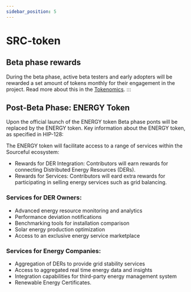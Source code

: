 ```yaml
---
sidebar_position: 5
---
```


# SRC-token

## Beta phase rewards
During the beta phase, active beta testers and early adopters will be rewarded a set amount of tokens monthly for their engagement in the project. Read more about this in the <a href="../Tokenomics/Distribution/">Tokenomics</a>.
:::

## Post-Beta Phase: ENERGY Token

Upon the official launch of the ENERGY token Beta phase ponts will be replaced by the ENERGY token. Key information about the ENERGY token, as specified in HIP-128:

The ENERGY token will facilitate access to a range of services within the Sourceful ecosystem:

- Rewards for DER Integration: Contributors will earn rewards for connecting Distributed Energy Resources (DERs).
- Rewards for Services: Contributors will eard extra rewards for participating in selling energy services such as grid balancing.

### Services for DER Owners:

- Advanced energy resource monitoring and analytics
- Performance deviation notifications
- Benchmarking tools for installation comparison
- Solar energy production optimization
- Access to an exclusive energy service marketplace


### Services for Energy Companies:

- Aggregation of DERs to provide grid stability services
- Access to aggregated real time energy data and insights
- Integration capabilities for third-party energy management system
- Renewable Energy Certificates.
